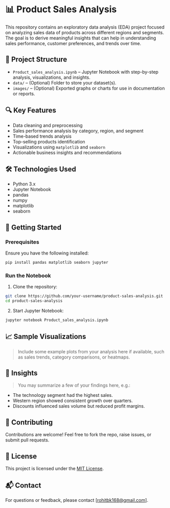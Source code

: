 # 📊 Product Sales Analysis

This repository contains an exploratory data analysis (EDA) project focused on analyzing sales data of products across different regions and segments. The goal is to derive meaningful insights that can help in understanding sales performance, customer preferences, and trends over time.

## 📁 Project Structure

* `Product_sales_analysis.ipynb` – Jupyter Notebook with step-by-step analysis, visualizations, and insights.
* `data/` – (Optional) Folder to store your dataset(s).
* `images/` – (Optional) Exported graphs or charts for use in documentation or reports.

## 🔍 Key Features

* Data cleaning and preprocessing
* Sales performance analysis by category, region, and segment
* Time-based trends analysis
* Top-selling products identification
* Visualizations using `matplotlib` and `seaborn`
* Actionable business insights and recommendations

## 🛠️ Technologies Used

* Python 3.x
* Jupyter Notebook
* pandas
* numpy
* matplotlib
* seaborn

## 🚀 Getting Started

### Prerequisites

Ensure you have the following installed:

```bash
pip install pandas matplotlib seaborn jupyter
```

### Run the Notebook

1. Clone the repository:

```bash
git clone https://github.com/your-username/product-sales-analysis.git
cd product-sales-analysis
```

2. Start Jupyter Notebook:

```bash
jupyter notebook Product_sales_analysis.ipynb
```

## 📈 Sample Visualizations

> Include some example plots from your analysis here if available, such as sales trends, category comparisons, or heatmaps.

## 📌 Insights

> You may summarize a few of your findings here, e.g.:

* The technology segment had the highest sales.
* Western region showed consistent growth over quarters.
* Discounts influenced sales volume but reduced profit margins.

## 🤝 Contributing

Contributions are welcome! Feel free to fork the repo, raise issues, or submit pull requests.

## 📄 License

This project is licensed under the [MIT License](LICENSE).

## 📬 Contact

For questions or feedback, please contact \[[rohitbk168@gmail.com](mailto:rohitbk168@gmail.com)].



